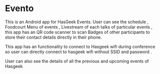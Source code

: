 # Evento

This is an Android app for HasGeek Events. User can see the schedule , Foodcourt Menu of events , Livestream of each talks of particular events , this app has an QR code scanner to scan Badges of other participants to store their contact details directly in their phone.

This app has an functionality to connect to Hasgeek wifi during conference so user can directly connect to hasgeek wifi without SSID and password .

User can also see the details of all the previous and upcoming events of Hasgeek
